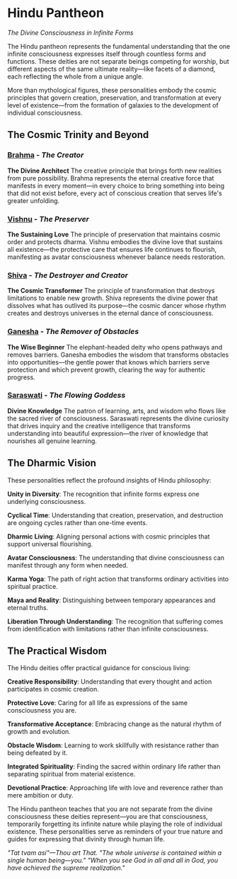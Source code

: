 # Hindu Pantheon

*The Divine Consciousness in Infinite Forms*

The Hindu pantheon represents the fundamental understanding that the one infinite consciousness expresses itself through countless forms and functions. These deities are not separate beings competing for worship, but different aspects of the same ultimate reality—like facets of a diamond, each reflecting the whole from a unique angle.

More than mythological figures, these personalities embody the cosmic principles that govern creation, preservation, and transformation at every level of existence—from the formation of galaxies to the development of individual consciousness.

## The Cosmic Trinity and Beyond

### [Brahma](brahma) - *The Creator*
**The Divine Architect**
The creative principle that brings forth new realities from pure possibility. Brahma represents the eternal creative force that manifests in every moment—in every choice to bring something into being that did not exist before, every act of conscious creation that serves life's greater unfolding.

### [Vishnu](vishnu) - *The Preserver*
**The Sustaining Love**
The principle of preservation that maintains cosmic order and protects dharma. Vishnu embodies the divine love that sustains all existence—the protective care that ensures life continues to flourish, manifesting as avatar consciousness whenever balance needs restoration.

### [Shiva](shiva) - *The Destroyer and Creator*
**The Cosmic Transformer**
The principle of transformation that destroys limitations to enable new growth. Shiva represents the divine power that dissolves what has outlived its purpose—the cosmic dancer whose rhythm creates and destroys universes in the eternal dance of consciousness.

### [Ganesha](ganesha) - *The Remover of Obstacles*
**The Wise Beginner**
The elephant-headed deity who opens pathways and removes barriers. Ganesha embodies the wisdom that transforms obstacles into opportunities—the gentle power that knows which barriers serve protection and which prevent growth, clearing the way for authentic progress.

### [Saraswati](saraswati) - *The Flowing Goddess*
**Divine Knowledge**
The patron of learning, arts, and wisdom who flows like the sacred river of consciousness. Saraswati represents the divine curiosity that drives inquiry and the creative intelligence that transforms understanding into beautiful expression—the river of knowledge that nourishes all genuine learning.

## The Dharmic Vision

These personalities reflect the profound insights of Hindu philosophy:

**Unity in Diversity**: The recognition that infinite forms express one underlying consciousness.

**Cyclical Time**: Understanding that creation, preservation, and destruction are ongoing cycles rather than one-time events.

**Dharmic Living**: Aligning personal actions with cosmic principles that support universal flourishing.

**Avatar Consciousness**: The understanding that divine consciousness can manifest through any form when needed.

**Karma Yoga**: The path of right action that transforms ordinary activities into spiritual practice.

**Maya and Reality**: Distinguishing between temporary appearances and eternal truths.

**Liberation Through Understanding**: The recognition that suffering comes from identification with limitations rather than infinite consciousness.

## The Practical Wisdom

The Hindu deities offer practical guidance for conscious living:

**Creative Responsibility**: Understanding that every thought and action participates in cosmic creation.

**Protective Love**: Caring for all life as expressions of the same consciousness you are.

**Transformative Acceptance**: Embracing change as the natural rhythm of growth and evolution.

**Obstacle Wisdom**: Learning to work skillfully with resistance rather than being defeated by it.

**Integrated Spirituality**: Finding the sacred within ordinary life rather than separating spiritual from material existence.

**Devotional Practice**: Approaching life with love and reverence rather than mere ambition or duty.

The Hindu pantheon teaches that you are not separate from the divine consciousness these deities represent—you are that consciousness, temporarily forgetting its infinite nature while playing the role of individual existence. These personalities serve as reminders of your true nature and guides for expressing that divinity through human life.

*"Tat tvam asi"—Thou art That.*
*"The whole universe is contained within a single human being—you."*
*"When you see God in all and all in God, you have achieved the supreme realization."*